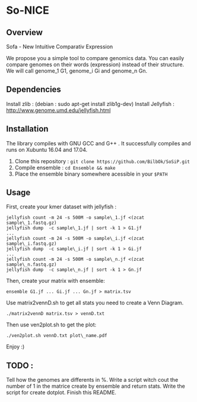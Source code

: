 # So-NICE

## Overview

Sofa - New Intuitive Comparativ Expression

We propose you a simple tool to compare genomics data. You can easily compare genomes on their words (expression) instead of their structure.
We will call genome\_1 G1, genome\_i Gi and genome\_n Gn.

## Dependencies

Install zlib : (debian : sudo apt-get install zlib1g-dev)
Install Jellyfish : http://www.genome.umd.edu/jellyfish.html

## Installation 

The library compiles with GNU GCC and G++ . It successfully compiles and runs on Xubuntu 16.04 and 17.04.

1. Clone this repository : `git clone https://github.com/BilbOk/SoSiP.git`
2. Compile ensemble : `cd Ensemble && make`
3. Place the ensemble binary somewhere acessible in your `$PATH`

## Usage

First, create your kmer dataset with jellyfish :
```
jellyfish count -m 24 -s 500M -o sample\_1.jf <(zcat sample\_1.fastq.gz)
jellyfish dump  -c sample\_1.jf | sort -k 1 > G1.jf
...
jellyfish count -m 24 -s 500M -o sample\_i.jf <(zcat sample\_i.fastq.gz)
jellyfish dump  -c sample\_i.jf | sort -k 1 > Gi.jf
...
jellyfish count -m 24 -s 500M -o sample\_n.jf <(zcat sample\_n.fastq.gz)
jellyfish dump  -c sample\_n.jf | sort -k 1 > Gn.jf
```
Then, create your matrix with ensemble:
```
ensemble G1.jf ... Gi.jf ... Gn.jf > matrix.tsv
```

Use matrix2vennD.sh to get all stats you need to create a Venn Diagram.
```
./matrix2vennD matrix.tsv > vennD.txt
```

Then use ven2plot.sh to get the plot:
```
./ven2plot.sh vennD.txt plot\_name.pdf
```

Enjoy :)

## TODO :

Tell how the genomes are differents in %.
Write a script witch cout the number of 1 in the matrice create by ensemble and return stats.
Write the script for create dotplot.
Finish this README.
 	
